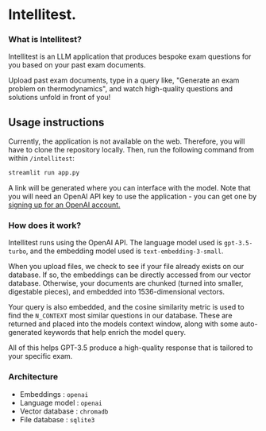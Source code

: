# Intellitest.

### What is Intellitest?

Intellitest is an LLM application that produces bespoke exam questions for you based on your past exam documents. 

Upload past exam documents, type in a query like, "Generate an exam problem on thermodynamics", and watch high-quality questions and solutions unfold in front of you!

## Usage instructions

Currently, the application is not available on the web. Therefore, you will have to clone the repository locally. Then, run the following command from within `/intellitest`:

```bash
streamlit run app.py
```

A link will be generated where you can interface with the model. Note that you will need an OpenAI API key to use the application - you can get one by [signing up for an OpenAI account.](https://openai.com/)

### How does it work?

Intellitest runs using the OpenAI API. The language model used is `gpt-3.5-turbo`, and the embedding model used is `text-embedding-3-small`.

When you upload files, we check to see if your file already exists on our database. If so, the embeddings can be directly accessed from our vector database. Otherwise, your documents are chunked (turned into smaller, digestable pieces), and embedded into 1536-dimensional vectors.

Your query is also embedded, and the cosine similarity metric is used to find the `N_CONTEXT` most similar questions in our database. These are returned and placed into the models context window, along with some auto-generated keywords that help enrich the model query.

All of this helps GPT-3.5 produce a high-quality response that is tailored to your specific exam.

### Architecture

- Embeddings : `openai`
- Language model : `openai`
- Vector database : `chromadb`
- File database : `sqlite3`
